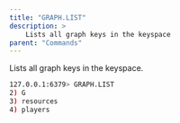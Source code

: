 ```yaml
---
title: "GRAPH.LIST"
description: >
    Lists all graph keys in the keyspace
parent: "Commands"
---
```


Lists all graph keys in the keyspace.

```sh
127.0.0.1:6379> GRAPH.LIST
2) G
3) resources
4) players
```
